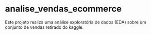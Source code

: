 # analise_vendas_ecommerce
Este projeto realiza uma análise exploratória de dados (EDA) sobre um conjunto de vendas retirado do kaggle.
